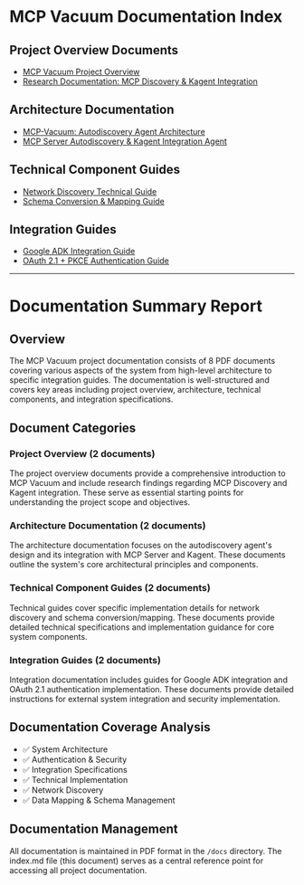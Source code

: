 # MCP Vacuum Documentation Index

## Project Overview Documents
- [MCP Vacuum Project Overview](mcpvacuum-MCP%20Vacuum%20Project%20Overview-260625-051824.pdf)
- [Research Documentation: MCP Discovery & Kagent Integration](mcpvacuum-Research%20Documentation_%20MCP%20Discovery%20%26%20Kagent%20Integration-260625-051805.pdf)

## Architecture Documentation
- [MCP-Vacuum: Autodiscovery Agent Architecture](mcpvacuum-MCP-Vacuum_%20Autodiscovery%20Agent%20Architecture-260625-051759.pdf)
- [MCP Server Autodiscovery & Kagent Integration Agent](mcpvacuum-MCP%20Server%20Autodiscovery%20%26%20Kagent%20Integration%20Agent-260625-051830.pdf)

## Technical Component Guides
- [Network Discovery Technical Guide](mcpvacuum-Network%20Discovery%20Technical%20Guide-260625-051812.pdf)
- [Schema Conversion & Mapping Guide](mcpvacuum-Schema%20Conversion%20%26%20Mapping%20Guide-260625-051820.pdf)

## Integration Guides
- [Google ADK Integration Guide](mcpvacuum-Google%20ADK%20Integration%20Guide-260625-051808.pdf)
- [OAuth 2.1 + PKCE Authentication Guide](mcpvacuum-OAuth%202.1%20%2B%20PKCE%20Authentication%20Guide-260625-051816.pdf)

---

# Documentation Summary Report

## Overview
The MCP Vacuum project documentation consists of 8 PDF documents covering various aspects of the system from high-level architecture to specific integration guides. The documentation is well-structured and covers key areas including project overview, architecture, technical components, and integration specifications.

## Document Categories

### Project Overview (2 documents)
The project overview documents provide a comprehensive introduction to MCP Vacuum and include research findings regarding MCP Discovery and Kagent integration. These serve as essential starting points for understanding the project scope and objectives.

### Architecture Documentation (2 documents)
The architecture documentation focuses on the autodiscovery agent's design and its integration with MCP Server and Kagent. These documents outline the system's core architectural principles and components.

### Technical Component Guides (2 documents)
Technical guides cover specific implementation details for network discovery and schema conversion/mapping. These documents provide detailed technical specifications and implementation guidance for core system components.

### Integration Guides (2 documents)
Integration documentation includes guides for Google ADK integration and OAuth 2.1 authentication implementation. These documents provide detailed instructions for external system integration and security implementation.

## Documentation Coverage Analysis
- ✅ System Architecture
- ✅ Authentication & Security
- ✅ Integration Specifications
- ✅ Technical Implementation
- ✅ Network Discovery
- ✅ Data Mapping & Schema Management

## Documentation Management
All documentation is maintained in PDF format in the `/docs` directory. The index.md file (this document) serves as a central reference point for accessing all project documentation.
